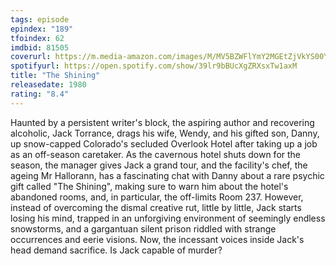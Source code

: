 ```yaml
---
tags: episode
epindex: "189"
tfoindex: 62
imdbid: 81505
coverurl: https://m.media-amazon.com/images/M/MV5BZWFlYmY2MGEtZjVkYS00YzU4LTg0YjQtYzY1ZGE3NTA5NGQxXkEyXkFqcGdeQXVyMTQxNzMzNDI@._V1_SX202_CR0,0,202,300_.jpg
spotifyurl: https://open.spotify.com/show/39lr9bBUcXgZRXsxTw1axM
title: "The Shining"
releasedate: 1980
rating: "8.4"
---
```


Haunted by a persistent writer's block, the aspiring author and recovering alcoholic, Jack Torrance, drags his wife, Wendy, and his gifted son, Danny, up snow-capped Colorado's secluded Overlook Hotel after taking up a job as an off-season caretaker. As the cavernous hotel shuts down for the season, the manager gives Jack a grand tour, and the facility's chef, the ageing Mr Hallorann, has a fascinating chat with Danny about a rare psychic gift called "The Shining", making sure to warn him about the hotel's abandoned rooms, and, in particular, the off-limits Room 237. However, instead of overcoming the dismal creative rut, little by little, Jack starts losing his mind, trapped in an unforgiving environment of seemingly endless snowstorms, and a gargantuan silent prison riddled with strange occurrences and eerie visions. Now, the incessant voices inside Jack's head demand sacrifice. Is Jack capable of murder?
